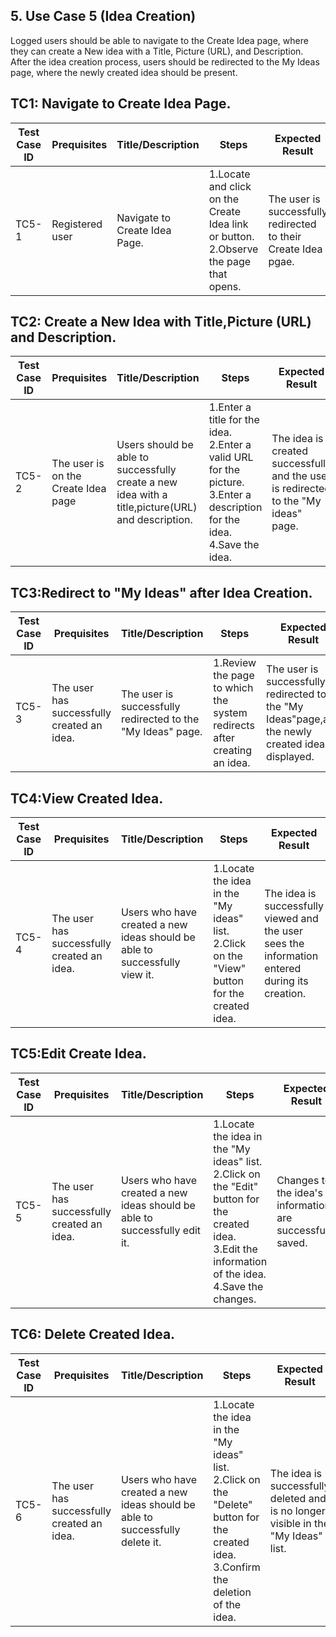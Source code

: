 ## 5. Use Case 5 (Idea Creation)
Logged users should be able to navigate to the Create Idea page, where they can create a New idea with a Title,
Picture (URL), and Description. After the idea creation process, users should be redirected to the My Ideas page,
where the newly created idea should be present.

## TC1: Navigate to Create Idea Page.


| **Test Case ID** | **Prequisites** | **Title/Description** | **Steps** | **Expected Result** | **Pass/Fail** |
|------------------|-----------------|------------------------|-----------|----------------------|---------------|
| TC5-1            |Registered user|Navigate to Create Idea Page. | 1.Locate and click on the Create Idea link or button.<br>2.Observe the page that opens. |The user is successfully redirected to their Create Idea pgae.|Pass         |

## TC2: Create a New Idea with Title,Picture (URL) and Description.


| **Test Case ID** | **Prequisites** | **Title/Description** | **Steps** | **Expected Result** | **Pass/Fail** |
|------------------|-----------------|------------------------|-----------|----------------------|---------------|
| TC5-2            |The user is on the Create Idea page|Users should be able to successfully create a new idea with a title,picture(URL) and description. | 1.Enter a title for the idea.<br>2.Enter a valid URL for the picture.<br>3.Enter a description for the idea.<br>4.Save the idea. |The idea is created successfully and the user is redirected to the "My ideas" page.|Pass         |

## TC3:Redirect to "My Ideas" after Idea Creation.


| **Test Case ID** | **Prequisites** | **Title/Description** | **Steps** | **Expected Result** | **Pass/Fail** |
|------------------|-----------------|------------------------|-----------|----------------------|---------------|
| TC5-3            |The user has successfully created an idea.|The user is successfully redirected to the "My Ideas" page. | 1.Review the page to which the system redirects after creating an idea. |The user is successfully redirected to the "My Ideas"page,and the newly created ideas is displayed.|Pass         |



## TC4:View Created Idea.


| **Test Case ID** | **Prequisites** | **Title/Description** | **Steps** | **Expected Result** | **Pass/Fail** |
|------------------|-----------------|------------------------|-----------|----------------------|---------------|
| TC5-4            |The user has successfully created an idea.|Users who have created a new ideas should be able to successfully view it. | 1.Locate the idea in the "My ideas" list.<br>2.Click on the "View" button for the created idea. |The idea is successfully viewed and the user sees the information entered during its creation.|Pass         |


## TC5:Edit Create Idea.


| **Test Case ID** | **Prequisites** | **Title/Description** | **Steps** | **Expected Result** | **Pass/Fail** |
|------------------|-----------------|------------------------|-----------|----------------------|---------------|
| TC5-5            |The user has successfully created an idea.|Users who have created a new ideas should be able to successfully edit it. | 1.Locate the idea in the "My ideas" list.<br>2.Click on the "Edit" button for the created idea.<br>3.Edit the information of the idea.<br>4.Save the changes. |Changes to the idea's information are successfully saved.|Pass         |


## TC6: Delete Created Idea.


| **Test Case ID** | **Prequisites** | **Title/Description** | **Steps** | **Expected Result** | **Pass/Fail** |
|------------------|-----------------|------------------------|-----------|----------------------|---------------|
| TC5-6            |The user has successfully created an idea.|Users who have created a new ideas should be able to successfully delete it. | 1.Locate the idea in the "My ideas" list.<br>2.Click on the "Delete" button for the created idea.<br>3.Confirm the deletion of the idea.|The idea is successfully deleted and is no longer visible in the "My Ideas" list.|Pass         |
